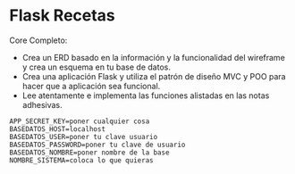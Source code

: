 # Flask Recetas

Core Completo:
- Crea un ERD basado en la información y la funcionalidad del wireframe y crea un
esquema en tu base de datos.
- Crea una aplicación Flask y utiliza el patrón de diseño MVC y POO para hacer que a
aplicación sea funcional.
- Lee atentamente e implementa las funciones alistadas en las notas adhesivas.


```
APP_SECRET_KEY=poner cualquier cosa
BASEDATOS_HOST=localhost
BASEDATOS_USER=poner tu clave usuario
BASEDATOS_PASSWORD=poner tu clave de usuario
BASEDATOS_NOMBRE=poner nombre de la base
NOMBRE_SISTEMA=coloca lo que quieras
```